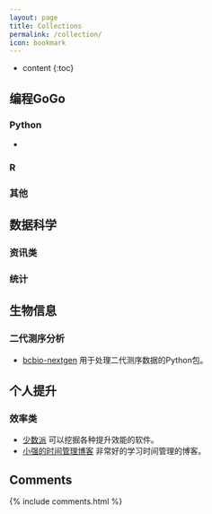 ```yaml
---
layout: page
title: Collections
permalink: /collection/
icon: bookmark
---
```


* content
{:toc}

## 编程GoGo

### Python
* []() 

### R

### 其他

## 数据科学

### 资讯类

### 统计

## 生物信息

### 二代测序分析
* [bcbio-nextgen](http://bcbio-nextgen.readthedocs.io/en/latest/index.html) 用于处理二代测序数据的Python包。


## 个人提升

### 效率类
* [少数派](http://sspai.com/) 可以挖掘各种提升效能的软件。
* [小强的时间管理博客](http://www.gtdlife.com/) 非常好的学习时间管理的博客。





## Comments

{% include comments.html %}
